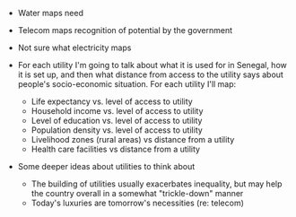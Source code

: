 - Water maps need

- Telecom maps recognition of potential by the government

- Not sure what electricity maps

- For each utility I'm going to talk about what it is used for in Senegal, how it is set up, and
then what distance from access to the utility says about people's socio-economic situation. For each
utility I'll map:
    - Life expectancy vs. level of access to utility
    - Household income vs. level of access to utility
    - Level of education vs. level of access to utility
    - Population density vs. level of access to utility
    - Livelihood zones (rural areas) vs distance from a utility
    - Health care facilities vs distance from a utility

- Some deeper ideas about utilities to think about
    - The building of utilities usually exacerbates inequality, but may help the country overall in
    a somewhat "trickle-down" manner
    - Today's luxuries are tomorrow's necessities (re: telecom)
